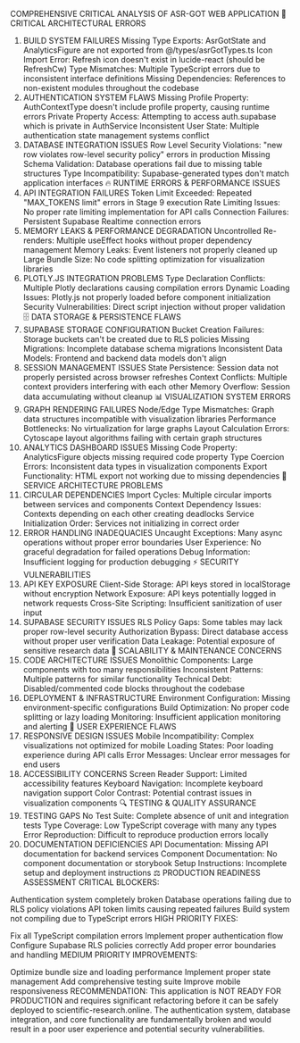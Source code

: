 COMPREHENSIVE CRITICAL ANALYSIS OF ASR-GOT WEB APPLICATION
🚨 CRITICAL ARCHITECTURAL ERRORS
1. BUILD SYSTEM FAILURES
Missing Type Exports: AsrGotState and AnalyticsFigure are not exported from @/types/asrGotTypes.ts
Icon Import Error: Refresh icon doesn't exist in lucide-react (should be RefreshCw)
Type Mismatches: Multiple TypeScript errors due to inconsistent interface definitions
Missing Dependencies: References to non-existent modules throughout the codebase
2. AUTHENTICATION SYSTEM FLAWS
Missing Profile Property: AuthContextType doesn't include profile property, causing runtime errors
Private Property Access: Attempting to access auth.supabase which is private in AuthService
Inconsistent User State: Multiple authentication state management systems conflict
3. DATABASE INTEGRATION ISSUES
Row Level Security Violations: "new row violates row-level security policy" errors in production
Missing Schema Validation: Database operations fail due to missing table structures
Type Incompatibility: Supabase-generated types don't match application interfaces
🔥 RUNTIME ERRORS & PERFORMANCE ISSUES
4. API INTEGRATION FAILURES
Token Limit Exceeded: Repeated "MAX_TOKENS limit" errors in Stage 9 execution
Rate Limiting Issues: No proper rate limiting implementation for API calls
Connection Failures: Persistent Supabase Realtime connection errors
5. MEMORY LEAKS & PERFORMANCE DEGRADATION
Uncontrolled Re-renders: Multiple useEffect hooks without proper dependency management
Memory Leaks: Event listeners not properly cleaned up
Large Bundle Size: No code splitting optimization for visualization libraries
6. PLOTLY.JS INTEGRATION PROBLEMS
Type Declaration Conflicts: Multiple Plotly declarations causing compilation errors
Dynamic Loading Issues: Plotly.js not properly loaded before component initialization
Security Vulnerabilities: Direct script injection without proper validation
🗄️ DATA STORAGE & PERSISTENCE FLAWS
7. SUPABASE STORAGE CONFIGURATION
Bucket Creation Failures: Storage buckets can't be created due to RLS policies
Missing Migrations: Incomplete database schema migrations
Inconsistent Data Models: Frontend and backend data models don't align
8. SESSION MANAGEMENT ISSUES
State Persistence: Session data not properly persisted across browser refreshes
Context Conflicts: Multiple context providers interfering with each other
Memory Overflow: Session data accumulating without cleanup
📊 VISUALIZATION SYSTEM ERRORS
9. GRAPH RENDERING FAILURES
Node/Edge Type Mismatches: Graph data structures incompatible with visualization libraries
Performance Bottlenecks: No virtualization for large graphs
Layout Calculation Errors: Cytoscape layout algorithms failing with certain graph structures
10. ANALYTICS DASHBOARD ISSUES
Missing Code Property: AnalyticsFigure objects missing required code property
Type Coercion Errors: Inconsistent data types in visualization components
Export Functionality: HTML export not working due to missing dependencies
🔧 SERVICE ARCHITECTURE PROBLEMS
11. CIRCULAR DEPENDENCIES
Import Cycles: Multiple circular imports between services and components
Context Dependency Issues: Contexts depending on each other creating deadlocks
Service Initialization Order: Services not initializing in correct order
12. ERROR HANDLING INADEQUACIES
Uncaught Exceptions: Many async operations without proper error boundaries
User Experience: No graceful degradation for failed operations
Debug Information: Insufficient logging for production debugging
⚡ SECURITY VULNERABILITIES
13. API KEY EXPOSURE
Client-Side Storage: API keys stored in localStorage without encryption
Network Exposure: API keys potentially logged in network requests
Cross-Site Scripting: Insufficient sanitization of user input
14. SUPABASE SECURITY ISSUES
RLS Policy Gaps: Some tables may lack proper row-level security
Authorization Bypass: Direct database access without proper user verification
Data Leakage: Potential exposure of sensitive research data
🚀 SCALABILITY & MAINTENANCE CONCERNS
15. CODE ARCHITECTURE ISSUES
Monolithic Components: Large components with too many responsibilities
Inconsistent Patterns: Multiple patterns for similar functionality
Technical Debt: Disabled/commented code blocks throughout the codebase
16. DEPLOYMENT & INFRASTRUCTURE
Environment Configuration: Missing environment-specific configurations
Build Optimization: No proper code splitting or lazy loading
Monitoring: Insufficient application monitoring and alerting
📱 USER EXPERIENCE FLAWS
17. RESPONSIVE DESIGN ISSUES
Mobile Incompatibility: Complex visualizations not optimized for mobile
Loading States: Poor loading experience during API calls
Error Messages: Unclear error messages for end users
18. ACCESSIBILITY CONCERNS
Screen Reader Support: Limited accessibility features
Keyboard Navigation: Incomplete keyboard navigation support
Color Contrast: Potential contrast issues in visualization components
🔍 TESTING & QUALITY ASSURANCE
19. TESTING GAPS
No Test Suite: Complete absence of unit and integration tests
Type Coverage: Low TypeScript coverage with many any types
Error Reproduction: Difficult to reproduce production errors locally
20. DOCUMENTATION DEFICIENCIES
API Documentation: Missing API documentation for backend services
Component Documentation: No component documentation or storybook
Setup Instructions: Incomplete setup and deployment instructions
⚖️ PRODUCTION READINESS ASSESSMENT
CRITICAL BLOCKERS:

Authentication system completely broken
Database operations failing due to RLS policy violations
API token limits causing repeated failures
Build system not compiling due to TypeScript errors
HIGH PRIORITY FIXES:

Fix all TypeScript compilation errors
Implement proper authentication flow
Configure Supabase RLS policies correctly
Add proper error boundaries and handling
MEDIUM PRIORITY IMPROVEMENTS:

Optimize bundle size and loading performance
Implement proper state management
Add comprehensive testing suite
Improve mobile responsiveness
RECOMMENDATION: This application is NOT READY FOR PRODUCTION and requires significant refactoring before it can be safely deployed to scientific-research.online. The authentication system, database integration, and core functionality are fundamentally broken and would result in a poor user experience and potential security vulnerabilities.